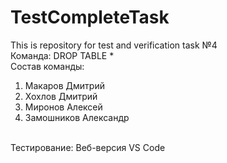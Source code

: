 # TestCompleteTask
This is repository for test and verification task №4
<br>
Команда: DROP TABLE *
<br>
Состав команды:
1. Макаров Дмитрий
2. Хохлов Дмитрий
3. Миронов Алексей
4. Замошников Александр
<br>
Тестирование: Веб-версия VS Code
